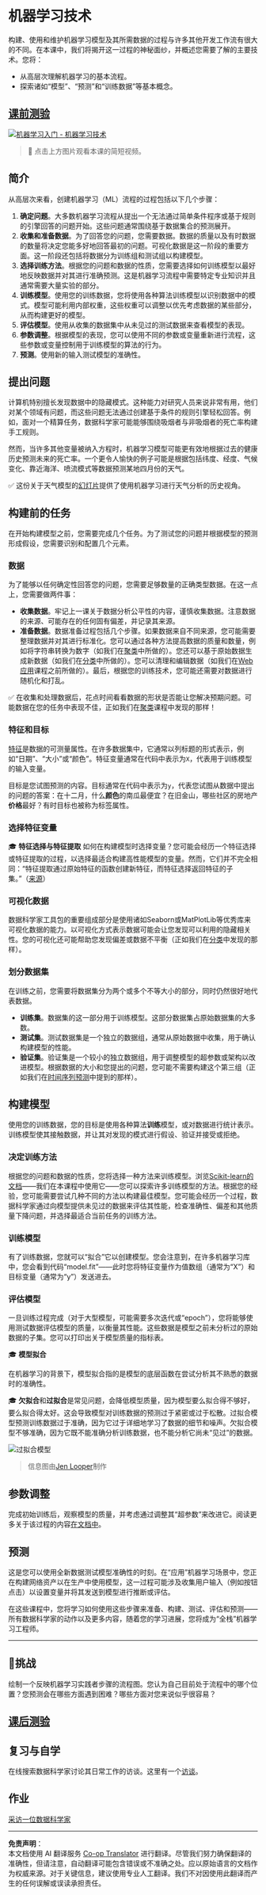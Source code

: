<!--
CO_OP_TRANSLATOR_METADATA:
{
  "original_hash": "dc4575225da159f2b06706e103ddba2a",
  "translation_date": "2025-09-03T17:43:23+00:00",
  "source_file": "1-Introduction/4-techniques-of-ML/README.md",
  "language_code": "zh"
}
-->
# 机器学习技术

构建、使用和维护机器学习模型及其所需数据的过程与许多其他开发工作流有很大的不同。在本课中，我们将揭开这一过程的神秘面纱，并概述您需要了解的主要技术。您将：

- 从高层次理解机器学习的基本流程。
- 探索诸如“模型”、“预测”和“训练数据”等基本概念。

## [课前测验](https://gray-sand-07a10f403.1.azurestaticapps.net/quiz/7/)

[![机器学习入门 - 机器学习技术](https://img.youtube.com/vi/4NGM0U2ZSHU/0.jpg)](https://youtu.be/4NGM0U2ZSHU "机器学习入门 - 机器学习技术")

> 🎥 点击上方图片观看本课的简短视频。

## 简介

从高层次来看，创建机器学习（ML）流程的过程包括以下几个步骤：

1. **确定问题**。大多数机器学习流程从提出一个无法通过简单条件程序或基于规则的引擎回答的问题开始。这些问题通常围绕基于数据集合的预测展开。
2. **收集和准备数据**。为了回答您的问题，您需要数据。数据的质量以及有时数据的数量将决定您能多好地回答最初的问题。可视化数据是这一阶段的重要方面。这一阶段还包括将数据分为训练组和测试组以构建模型。
3. **选择训练方法**。根据您的问题和数据的性质，您需要选择如何训练模型以最好地反映数据并对其进行准确预测。这是机器学习流程中需要特定专业知识并且通常需要大量实验的部分。
4. **训练模型**。使用您的训练数据，您将使用各种算法训练模型以识别数据中的模式。模型可能利用内部权重，这些权重可以调整以优先考虑数据的某些部分，从而构建更好的模型。
5. **评估模型**。使用从收集的数据集中从未见过的测试数据来查看模型的表现。
6. **参数调整**。根据模型的表现，您可以使用不同的参数或变量重新进行流程，这些参数或变量控制用于训练模型的算法的行为。
7. **预测**。使用新的输入测试模型的准确性。

## 提出问题

计算机特别擅长发现数据中的隐藏模式。这种能力对研究人员来说非常有用，他们对某个领域有问题，而这些问题无法通过创建基于条件的规则引擎轻松回答。例如，面对一个精算任务，数据科学家可能能够围绕吸烟者与非吸烟者的死亡率构建手工规则。

然而，当许多其他变量被纳入方程时，机器学习模型可能更有效地根据过去的健康历史预测未来的死亡率。一个更令人愉快的例子可能是根据包括纬度、经度、气候变化、靠近海洋、喷流模式等数据预测某地四月份的天气。

✅ 这份关于天气模型的[幻灯片](https://www2.cisl.ucar.edu/sites/default/files/2021-10/0900%20June%2024%20Haupt_0.pdf)提供了使用机器学习进行天气分析的历史视角。

## 构建前的任务

在开始构建模型之前，您需要完成几个任务。为了测试您的问题并根据模型的预测形成假设，您需要识别和配置几个元素。

### 数据

为了能够以任何确定性回答您的问题，您需要足够数量的正确类型数据。在这一点上，您需要做两件事：

- **收集数据**。牢记上一课关于数据分析公平性的内容，谨慎收集数据。注意数据的来源、可能存在的任何固有偏差，并记录其来源。
- **准备数据**。数据准备过程包括几个步骤。如果数据来自不同来源，您可能需要整理数据并对其进行标准化。您可以通过各种方法提高数据的质量和数量，例如将字符串转换为数字（如我们在[聚类](../../5-Clustering/1-Visualize/README.md)中所做的）。您还可以基于原始数据生成新数据（如我们在[分类](../../4-Classification/1-Introduction/README.md)中所做的）。您可以清理和编辑数据（如我们在[Web应用](../../3-Web-App/README.md)课程之前所做的）。最后，根据您的训练技术，您可能还需要对数据进行随机化和打乱。

✅ 在收集和处理数据后，花点时间看看数据的形状是否能让您解决预期问题。可能数据在您的任务中表现不佳，正如我们在[聚类](../../5-Clustering/1-Visualize/README.md)课程中发现的那样！

### 特征和目标

[特征](https://www.datasciencecentral.com/profiles/blogs/an-introduction-to-variable-and-feature-selection)是数据的可测量属性。在许多数据集中，它通常以列标题的形式表示，例如“日期”、“大小”或“颜色”。特征变量通常在代码中表示为`X`，代表用于训练模型的输入变量。

目标是您试图预测的内容。目标通常在代码中表示为`y`，代表您试图从数据中提出的问题的答案：在十二月，什么**颜色**的南瓜最便宜？在旧金山，哪些社区的房地产**价格**最好？有时目标也被称为标签属性。

### 选择特征变量

🎓 **特征选择与特征提取** 如何在构建模型时选择变量？您可能会经历一个特征选择或特征提取的过程，以选择最适合构建高性能模型的变量。然而，它们并不完全相同：“特征提取通过原始特征的函数创建新特征，而特征选择返回特征的子集。”（[来源](https://wikipedia.org/wiki/Feature_selection)）

### 可视化数据

数据科学家工具包的重要组成部分是使用诸如Seaborn或MatPlotLib等优秀库来可视化数据的能力。以可视化方式表示数据可能会让您发现可以利用的隐藏相关性。您的可视化还可能帮助您发现偏差或数据不平衡（正如我们在[分类](../../4-Classification/2-Classifiers-1/README.md)中发现的那样）。

### 划分数据集

在训练之前，您需要将数据集分为两个或多个不等大小的部分，同时仍然很好地代表数据。

- **训练集**。数据集的这一部分用于训练模型。这部分数据集占原始数据集的大多数。
- **测试集**。测试数据集是一个独立的数据组，通常从原始数据中收集，用于确认构建模型的性能。
- **验证集**。验证集是一个较小的独立数据组，用于调整模型的超参数或架构以改进模型。根据数据的大小和您提出的问题，您可能不需要构建这个第三组（正如我们在[时间序列预测](../../7-TimeSeries/1-Introduction/README.md)中提到的那样）。

## 构建模型

使用您的训练数据，您的目标是使用各种算法**训练**模型，或对数据进行统计表示。训练模型使其接触数据，并让其对发现的模式进行假设、验证并接受或拒绝。

### 决定训练方法

根据您的问题和数据的性质，您将选择一种方法来训练模型。浏览[Scikit-learn的文档](https://scikit-learn.org/stable/user_guide.html)——我们在本课程中使用它——您可以探索许多训练模型的方法。根据您的经验，您可能需要尝试几种不同的方法以构建最佳模型。您可能会经历一个过程，数据科学家通过向模型提供未见过的数据来评估其性能，检查准确性、偏差和其他质量下降问题，并选择最适合当前任务的训练方法。

### 训练模型

有了训练数据，您就可以“拟合”它以创建模型。您会注意到，在许多机器学习库中，您会看到代码“model.fit”——此时您将特征变量作为值数组（通常为“X”）和目标变量（通常为“y”）发送进去。

### 评估模型

一旦训练过程完成（对于大型模型，可能需要多次迭代或“epoch”），您将能够使用测试数据评估模型的质量，以衡量其性能。这些数据是模型之前未分析过的原始数据的子集。您可以打印出关于模型质量的指标表。

🎓 **模型拟合**

在机器学习的背景下，模型拟合指的是模型的底层函数在尝试分析其不熟悉的数据时的准确性。

🎓 **欠拟合**和**过拟合**是常见问题，会降低模型质量，因为模型要么拟合得不够好，要么拟合得太好。这会导致模型对训练数据的预测过于紧密或过于松散。过拟合模型预测训练数据过于准确，因为它过于详细地学习了数据的细节和噪声。欠拟合模型不够准确，因为它既不能准确分析训练数据，也不能分析它尚未“见过”的数据。

![过拟合模型](../../../../translated_images/overfitting.1c132d92bfd93cb63240baf63ebdf82c30e30a0a44e1ad49861b82ff600c2b5c.zh.png)
> 信息图由[Jen Looper](https://twitter.com/jenlooper)制作

## 参数调整

完成初始训练后，观察模型的质量，并考虑通过调整其“超参数”来改进它。阅读更多关于该过程的内容[在文档中](https://docs.microsoft.com/en-us/azure/machine-learning/how-to-tune-hyperparameters?WT.mc_id=academic-77952-leestott)。

## 预测

这是您可以使用全新数据测试模型准确性的时刻。在“应用”机器学习场景中，您正在构建网络资产以在生产中使用模型，这一过程可能涉及收集用户输入（例如按钮点击）以设置变量并将其发送到模型进行推断或评估。

在这些课程中，您将学习如何使用这些步骤来准备、构建、测试、评估和预测——所有数据科学家的动作以及更多内容，随着您的学习进展，您将成为“全栈”机器学习工程师。

---

## 🚀挑战

绘制一个反映机器学习实践者步骤的流程图。您认为自己目前处于流程中的哪个位置？您预测会在哪些方面遇到困难？哪些方面对您来说似乎很容易？

## [课后测验](https://gray-sand-07a10f403.1.azurestaticapps.net/quiz/8/)

## 复习与自学

在线搜索数据科学家讨论其日常工作的访谈。这里有一个[访谈](https://www.youtube.com/watch?v=Z3IjgbbCEfs)。

## 作业

[采访一位数据科学家](assignment.md)

---

**免责声明**：  
本文档使用 AI 翻译服务 [Co-op Translator](https://github.com/Azure/co-op-translator) 进行翻译。尽管我们努力确保翻译的准确性，但请注意，自动翻译可能包含错误或不准确之处。应以原始语言的文档作为权威来源。对于关键信息，建议使用专业人工翻译。我们不对因使用此翻译而产生的任何误解或误读承担责任。